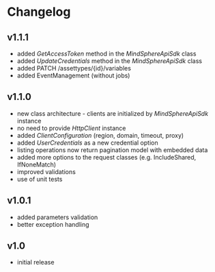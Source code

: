 # Changelog

## v1.1.1
- added *GetAccessToken* method in the *MindSphereApiSdk* class
- added *UpdateCredentials* method in the *MindSphereApiSdk* class
- added PATCH /assettypes/{id}/variables 
- added EventManagement (without jobs)

## v1.1.0
- new class architecture - clients are initialized by *MindSphereApiSdk* instance
- no need to provide *HttpClient* instance
- added *ClientConfiguration* (region, domain, timeout, proxy)
- added *UserCredentials* as a new credential option
- listing operations now return pagination model with embedded data
- added more options to the request classes (e.g. IncludeShared, IfNoneMatch)
- improved validations
- use of unit tests

## v1.0.1
- added parameters validation
- better exception handling

## v1.0
- initial release